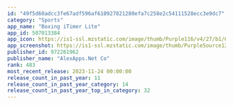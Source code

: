 ```yaml
---
id: "49f5d60adcc3fe67adf596af610927821280efa7c258e2c54111528ecc3e9dc7"
category: "Sports"
app_name: "Boxing iTimer Lite"
app_id: 507013384
app_icon: https://is1-ssl.mzstatic.com/image/thumb/Purple116/v4/27/b1/66/27b1660b-cbbe-f55b-59a3-630d7a679c5a/AppIcon-0-0-1x_U007emarketing-0-7-0-0-85-220.png/1024x1024bb.png
app_screenshot: https://is1-ssl.mzstatic.com/image/thumb/PurpleSource126/v4/df/da/3e/dfda3ec1-1af5-ae36-e0ca-0cf298fd1206/59ac377c-f2a2-488a-8060-21c1e7d0d528_ss_iPhone_11_Pro_Max_1.png/1242x2688bb.png
publisher_id: 972261962
publisher_name: "AlexApps.Net Co"
rank: 483
most_recent_release: 2023-11-24 00:00:00
release_count_in_past_year: 11
release_count_in_past_year_category: 14
release_count_in_past_year_top_in_category: 32
---
```

